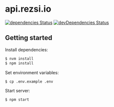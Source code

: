 # api.rezsi.io

[![dependencies Status](https://david-dm.org/balintsoos/api.rezsi.io/status.svg)](https://david-dm.org/balintsoos/api.rezsi.io)
[![devDependencies Status](https://david-dm.org/balintsoos/api.rezsi.io/dev-status.svg)](https://david-dm.org/balintsoos/api.rezsi.io?type=dev)

## Getting started

Install dependencies:
```sh
$ nvm install
$ npm install
```

Set environment variables:
```sh
$ cp .env.example .env
```

Start server:
```sh
$ npm start
```
